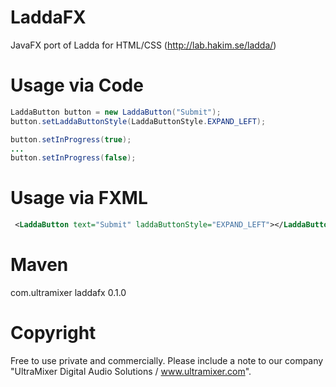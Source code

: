 # LaddaFX
JavaFX port of Ladda for HTML/CSS (http://lab.hakim.se/ladda/)

# Usage via Code
```java
LaddaButton button = new LaddaButton("Submit");
button.setLaddaButtonStyle(LaddaButtonStyle.EXPAND_LEFT);

button.setInProgress(true);
...
button.setInProgress(false);
```

# Usage via FXML
```xml
 <LaddaButton text="Submit" laddaButtonStyle="EXPAND_LEFT"></LaddaButton>
 ```
# Maven
<dependency>
    <groupId>com.ultramixer</groupId>
    <artifactId>laddafx</artifactId>
    <version>0.1.0</version>
</dependency>

# Copyright
Free to use private and commercially. Please include a note to our company "UltraMixer Digital Audio Solutions / www.ultramixer.com".
